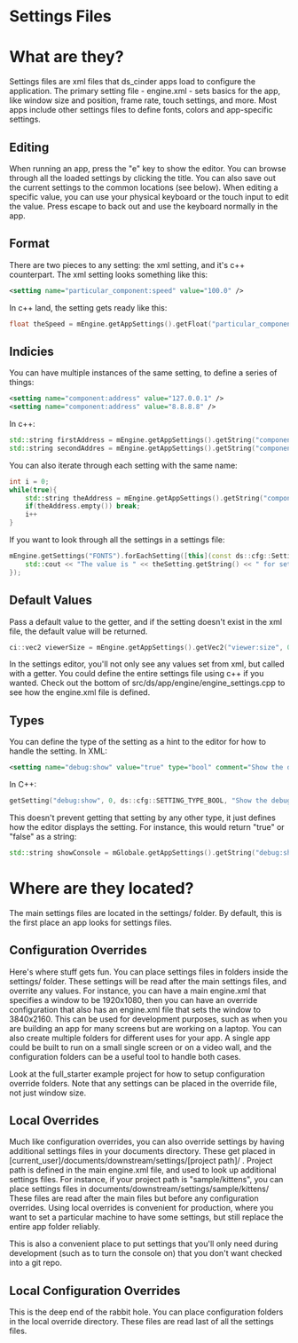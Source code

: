 Settings Files
========================


# What are they?

Settings files are xml files that ds_cinder apps load to configure the application. The primary setting file - engine.xml - sets basics for the app, like window size and position, frame rate, touch settings, and more. Most apps include other settings files to define fonts, colors and app-specific settings. 

## Editing

When running an app, press the "e" key to show the editor. You can browse through all the loaded settings by clicking the title. You can also save out the current settings to the common locations (see below). When editing a specific value, you can use your physical keyboard or the touch input to edit the value. Press escape to back out and use the keyboard normally in the app.

## Format

There are two pieces to any setting: the xml setting, and it's c++ counterpart. The xml setting looks something like this:

```xml
<setting name="particular_component:speed" value="100.0" />
```
	
In c++ land, the setting gets ready like this:

```cpp
float theSpeed = mEngine.getAppSettings().getFloat("particular_component:speed");
```
	

## Indicies

You can have multiple instances of the same setting, to define a series of things:
```xml
<setting name="component:address" value="127.0.0.1" />
<setting name="component:address" value="8.8.8.8" />
```
	
In c++:

```cpp
std::string firstAddress = mEngine.getAppSettings().getString("component:address", 0);
std::string secondAddres = mEngine.getAppSettings().getString("component:address", 1);
```

You can also iterate through each setting with the same name:

```cpp
int i = 0;
while(true){
    std::string theAddress = mEngine.getAppSettings().getString("component:address", i);
    if(theAddress.empty()) break;
    i++
}
```
	
If you want to look through all the settings in a settings file:

```cpp
mEngine.getSettings("FONTS").forEachSetting([this](const ds::cfg::Settings::Setting& theSetting){
    std::cout << "The value is " << theSetting.getString() << " for setting name " << theSetting.mName << std::endl;
});
```
	
## Default Values

Pass a default value to the getter, and if the setting doesn't exist in the xml file, the default value will be returned.

```cpp
ci::vec2 viewerSize = mEngine.getAppSettings().getVec2("viewer:size", 0, ci::vec2(1920.0f, 1080.0f);
```
	
In the settings editor, you'll not only see any values set from xml, but called with a getter. You could define the entire settings file using c++ if you wanted. Check out the bottom of src/ds/app/engine/engine_settings.cpp to see how the engine.xml file is defined.

## Types

You can define the type of the setting as a hint to the editor for how to handle the setting. In XML:

```xml
<setting name="debug:show" value="true" type="bool" comment="Show the debug stuff" />
```

In C++:

```cpp
getSetting("debug:show", 0, ds::cfg::SETTING_TYPE_BOOL, "Show the debug stuff", "false");
```

This doesn't prevent getting that setting by any other type, it just defines how the editor displays the setting. For instance, this would return "true" or "false" as a string:

```cpp
std::string showConsole = mGlobale.getAppSettings().getString("debug:show");
```
	
	
# Where are they located?

The main settings files are located in the settings/ folder. By default, this is the first place an app looks for settings files. 

## Configuration Overrides

 Here's where stuff gets fun. You can place settings files in folders inside the settings/ folder. These settings will be read after the main settings files, and overrite any values. For instance, you can have a main engine.xml that specifies a window to be 1920x1080, then you can have an override configuration that also has an engine.xml file that sets the window to 3840x2160. This can be used for development purposes, such as when you are building an app for many screens but are working on a laptop. You can also create multiple folders for different uses for your app. A single app could be built to run on a small single screen or on a video wall, and the configuration folders can be a useful tool to handle both cases.

 Look at the full_starter example project for how to setup configuration override folders. Note that any settings can be placed in the override file, not just window size.
 
## Local Overrides

Much like configuration overrides, you can also override settings by having additional settings files in your documents directory. These get placed in [current_user]/documents/downstream/settings/[project path]/ . Project path is defined in the main engine.xml file, and used to look up additional settings files. For instance, if your project path is "sample/kittens", you can place settings files in documents/downstream/settings/sample/kittens/ These files are read after the main files but before any configuration overrides. Using local overrides is convenient for production, where you want to set a particular machine to have some settings, but still replace the entire app folder reliably. 

This is also a convenient place to put settings that you'll only need during development (such as to turn the console on) that you don't want checked into a git repo.

## Local Configuration Overrides

This is the deep end of the rabbit hole. You can place configuration folders in the local override directory. These files are read last of all the settings files. 


